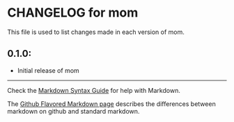 # CHANGELOG for mom

This file is used to list changes made in each version of mom.

## 0.1.0:

* Initial release of mom

- - - 
Check the [Markdown Syntax Guide](http://daringfireball.net/projects/markdown/syntax) for help with Markdown.

The [Github Flavored Markdown page](http://github.github.com/github-flavored-markdown/) describes the differences between markdown on github and standard markdown.
